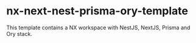 # nx-next-nest-prisma-ory-template

This template contains a NX workspace with NestJS, NextJS, Prisma and Ory stack.
